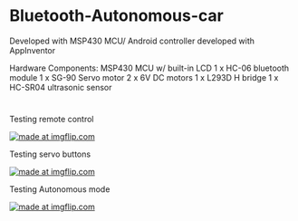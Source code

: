 # Bluetooth-Autonomous-car
Developed with MSP430 MCU/ Android controller developed with AppInventor

Hardware Components:
MSP430 MCU w/ built-in LCD 
1 x HC-06 bluetooth module 
1 x SG-90 Servo motor
2 x 6V DC motors 
1 x L293D H bridge
1 x HC-SR04 ultrasonic sensor
#
#
#
Testing remote control


<a href="https://imgflip.com/gif/2rkcvd"><img src="https://i.imgflip.com/2rkcvd.gif" title="made at imgflip.com"/></a>


Testing servo buttons


<a href="https://imgflip.com/gif/2rkdbe"><img src="https://i.imgflip.com/2rkdbe.gif" title="made at imgflip.com"/></a>



Testing Autonomous mode


<a href="https://imgflip.com/gif/2rkdx5"><img src="https://i.imgflip.com/2rkdx5.gif" title="made at imgflip.com"/></a>

